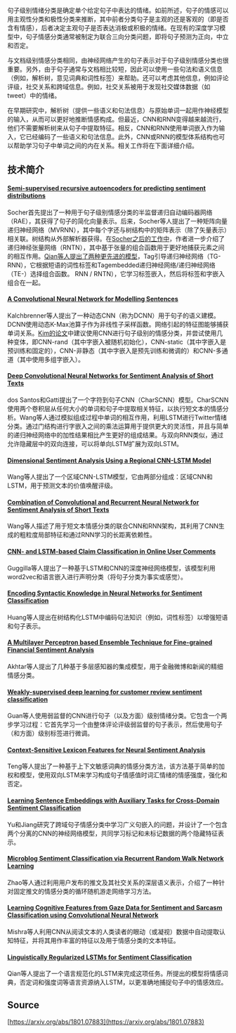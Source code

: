 句子级别情绪分类是确定单个给定句子中表达的情绪。如前所述，句子的情感可以用主观性分类和极性分类来推断，其中前者分类句子是主观的还是客观的（即是否含有情感），后者决定主观句子是否表达消极或积极的情绪。在现有的深度学习模型中，句子情感分类通常被制定为联合三向分类问题，即将句子预测为正向，中立和否定。

与文档级别情感分类相同，由神经网络产生的句子表示对于句子级别情感分类也很重要。另外，由于句子通常与文档相比较短，因此可以使用一些句法和语义信息（例如，解析树，意见词典和词性标签）来帮助。还可以考虑其他信息，例如评论评级，社交关系和跨域信息。例如，社交关系被用于发现社交媒体数据（如tweet）中的情绪。

在早期研究中，解析树（提供一些语义和句法信息）与原始单词一起用作神经模型的输入，从而可以更好地推断情感构成。但最近，CNN和RNN变得越来越流行，他们不需要解析树来从句子中提取特征。相反，CNN和RNN使用单词嵌入作为输入，它已经编码了一些语义和句法信息。此外，CNN或RNN的模型体系结构也可以帮助学习句子中单词之间的内在关系。相关工作将在下面详细介绍。

<a name="c9512ccd"></a>
## 技术简介

<a name="da3a744d"></a>
#### [Semi-supervised recursive autoencoders for predicting sentiment distributions](http://www.aclweb.org/anthology/D11-1014)

Socher首先提出了一种用于句子级别情感分类的半监督递归自动编码器网络（RAE），其获得了句子的简化向量表示。后来，Socher等人提出了一种矩阵向量递归神经网络（MVRNN），其中每个字还与树结构中的矩阵表示（除了矢量表示）相关联。树结构从外部解析器获得。在[Socher之后的工作中](https://nlp.stanford.edu/~socherr/EMNLP2013_RNTN.pdf)，作者进一步介绍了递归神经张量网络（RNTN），其中基于张量的组合函数用于更好地捕获元素之间的相互作用。[Qian等人提出了两种更先进的模型](http://www.aclweb.org/anthology/P15-1132)，Tag引导递归神经网络（TG-RNN），它根据短语的词性标签和Tagembedded递归神经网络/递归神经网络（TE-）选择组合函数。 RNN / RNTN），它学习标签嵌入，然后将标签和字嵌入组合在一起。

<a name="cdf58f11"></a>
#### [A Convolutional Neural Network for Modelling Sentences](http://www.aclweb.org/anthology/P14-1062)

Kalchbrenner等人提出了一种动态CNN（称为DCNN）用于句子的语义建模。 DCNN使用动态K-Max池算子作为非线性子采样函数。网络引起的特征图能够捕获单词关系。[Kim的论文](https://www.aclweb.org/anthology/D14-1181)中建议使用CNN进行句子级别的情感分类，并尝试使用几种变体，即CNN-rand（其中字嵌入被随机初始化），CNN-static（其中字嵌入是预训练和固定的），CNN-非静态（其中字嵌入是预先训练和微调的）和CNN-多通道（其中使用多组字嵌入）。

<a name="15b12a7a"></a>
#### [Deep Convolutional Neural Networks for Sentiment Analysis of Short Texts](http://anthology.aclweb.org/C/C14/C14-1008.pdf)

dos Santos和Gatti提出了一个字符到句子CNN（CharSCNN）模型。CharSCNN使用两个卷积层从任何大小的单词和句子中提取相关特征，以执行短文本的情感分析。Wang等人通过模拟组成过程中单词的相互作用，利用LSTM进行Twitter情绪分类。通过门结构进行字嵌入之间的乘法运算用于提供更大的灵活性，并且与简单的递归神经网络中的加性结果相比产生更好的组成结果。与双向RNN类似，通过允许隐藏层中的双向连接，可以将单向LSTM扩展为双向LSTM。

<a name="58292a36"></a>
#### [Dimensional Sentiment Analysis Using a Regional CNN-LSTM Model](http://anthology.aclweb.org/P16-2037)

Wang等人提出了一个区域CNN-LSTM模型，它由两部分组成：区域CNN和LSTM，用于预测文本的价值唤醒评级。

<a name="afcc1809"></a>
#### [Combination of Convolutional and Recurrent Neural Network for Sentiment Analysis of Short Texts](http://www.aclweb.org/anthology/C16-1229)

Wang等人描述了用于短文本情感分类的联合CNN和RNN架构，其利用了CNN生成的粗粒度局部特征和通过RNN学习的长距离依赖性。

<a name="ee8f300f"></a>
#### [CNN- and LSTM-based Claim Classification in Online User Comments](https://pdfs.semanticscholar.org/c250/b11a5909baebe5de3195d6ddcdacc809fda7.pdf)

Guggilla等人提出了一种基于LSTM和CNN的深度神经网络模型，该模型利用word2vec和语言嵌入进行声明分类（将句子分类为事实或感觉）。

<a name="25d068aa"></a>
#### [Encoding Syntactic Knowledge in Neural Networks for Sentiment Classification](https://dl.acm.org/citation.cfm?id=3052770)

Huang等人提出在树结构化LSTM中编码句法知识（例如，词性标签）以增强短语和句子表示。

<a name="77177db9"></a>
#### [A Multilayer Perceptron based Ensemble Technique for Fine-grained Financial Sentiment Analysis](https://www.aclweb.org/anthology/D17-1057)

Akhtar等人提出了几种基于多层感知器的集成模型，用于金融微博和新闻的精细情感分类。

<a name="258d52c2"></a>
#### [Weakly-supervised deep learning for customer review sentiment classification](https://dl.acm.org/citation.cfm?id=3061139)

Guan等人使用弱监督的CNN进行句子（以及方面）级别情绪分类。它包含一个两步学习过程：它首先学习一个由整体评论评级弱监督的句子表示，然后使用句子（和方面）级别标签进行微调。

<a name="62b1e5db"></a>
#### [Context-Sensitive Lexicon Features for Neural Sentiment Analysis](https://aclweb.org/anthology/D16-1169)

Teng等人提出了一种基于上下文敏感词典的情感分类方法，该方法基于简单的加权和模型，使用双向LSTM来学习构成句子情感值时词汇情绪的情感强度，强化和否定。

<a name="b832f2bd"></a>
#### [Learning Sentence Embeddings with Auxiliary Tasks for Cross-Domain Sentiment Classification](https://aclweb.org/anthology/D16-1023)

Yu和Jiang研究了跨域句子情感分类中学习广义句嵌入的问题，并设计了一个包含两个分离的CNN的神经网络模型，共同学习标记和未标记数据的两个隐藏特征表示。

<a name="e7284d52"></a>
#### [Microblog Sentiment Classification via Recurrent Random Walk Network Learning](https://www.ijcai.org/proceedings/2017/0494.pdf)

Zhao等人通过利用用户发布的推文及其社交关系的深层语义表示，介绍了一种针对固定推文的情感分类的循环随机游走网络学习方法。

<a name="c94022bb"></a>
#### [Learning Cognitive Features from Gaze Data for Sentiment and Sarcasm Classification using Convolutional Neural Network](https://aclanthology.info/papers/P17-1035/p17-1035)

Mishra等人利用CNN从阅读文本的人类读者的眼动（或凝视）数据中自动提取认知特征，并将其用作丰富的特征以及用于情感分类的文本特征。

<a name="f872fb65"></a>
#### [Linguistically Regularized LSTMs for Sentiment Classification](https://arxiv.org/abs/1611.03949)

Qian等人提出了一个语言规范化的LSTM来完成这项任务。所提出的模型将情感词典，否定词和强度词等语言资源纳入LSTM，以更准确地捕捉句子中的情感效应。

<a name="Source"></a>
## Source

[https://arxiv.org/abs/1801.07883](https://arxiv.org/abs/1801.07883)
